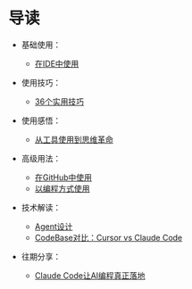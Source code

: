 # 导读

- 基础使用：
    - [在IDE中使用](introduce/use-in-ide.md)

- 使用技巧：
   - [36个实用技巧](case/tips.md)

- 使用感悟：
   - [从工具使用到思维革命](share/think-share.md)

- 高级用法：
  - [在GitHub中使用](introduce/use-in-github.md)
  - [以编程方式使用](introduce/use-in-code.md)

- 技术解读：
  - [Agent设计](tech/agent_design.md)
  - [CodeBase对比：Cursor vs Claude Code](tech/codebase.md)

- 往期分享：
  - [Claude Code让AI编程真正落地](share/share.md)
